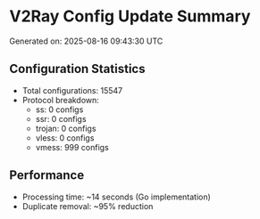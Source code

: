 # V2Ray Config Update Summary
Generated on: 2025-08-16 09:43:30 UTC

## Configuration Statistics
- Total configurations: 15547
- Protocol breakdown:
  - ss: 0 configs
  - ssr: 0 configs
  - trojan: 0 configs
  - vless: 0 configs
  - vmess: 999 configs

## Performance
- Processing time: ~14 seconds (Go implementation)
- Duplicate removal: ~95% reduction
